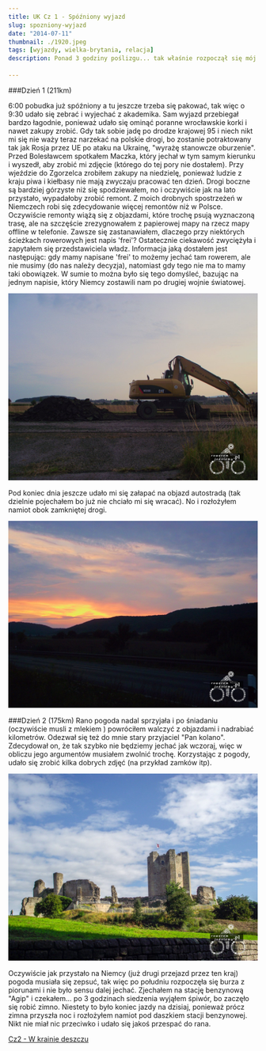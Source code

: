```yaml
---
title: UK Cz 1 - Spóźniony wyjazd
slug: spozniony-wyjazd
date: "2014-07-11"
thumbnail: ./1920.jpeg
tags: [wyjazdy, wielka-brytania, relacja]
description: Ponad 3 godziny poślizgu... tak właśnie rozpoczął się mój wyjazd do Wielkiej Brytanii. Pogoda sprzyjała i w bardzo krótkim czasie jechałem już po Niemczech.

---
```


###Dzień 1 (211km)

6:00 pobudka już spóźniony a tu jeszcze trzeba się pakować, tak więc o 9:30 udało się zebrać i wyjechać z akademika. Sam wyjazd przebiegał bardzo łagodnie, ponieważ udało się ominąć poranne wrocławskie korki i nawet zakupy zrobić. Gdy tak sobie jadę po drodze krajowej 95 i niech nikt mi się nie waży teraz narzekać na polskie drogi, bo zostanie potraktowany tak jak Rosja przez UE po ataku na Ukrainę, "wyrażę stanowcze oburzenie". Przed Bolesławcem spotkałem Maczka, który jechał w tym samym kierunku i wyszedł, aby zrobić mi zdjęcie (którego do tej pory nie dostałem). Przy wjeździe do Zgorzelca zrobiłem zakupy na niedzielę, ponieważ ludzie z kraju piwa i kiełbasy nie mają zwyczaju pracować ten dzień. Drogi boczne są bardziej górzyste niż się spodziewałem, no i oczywiście jak na lato przystało, wypadałoby zrobić remont. Z moich drobnych spostrzeżeń w Niemczech robi się zdecydowanie więcej remontów niż w Polsce. Oczywiście remonty wiążą się z objazdami, które trochę psują wyznaczoną trasę, ale na szczęście zrezygnowałem z papierowej mapy na rzecz mapy offline w telefonie. Zawsze się zastanawiałem, dlaczego przy niektórych ścieżkach rowerowych jest napis 'frei'? Ostatecznie ciekawość zwyciężyła i zapytałem się przedstawiciela władz. Informacja jaką dostałem jest następując: gdy mamy napisane 'frei' to możemy jechać tam rowerem, ale nie musimy (do nas należy decyzja), natomiast gdy tego nie ma to mamy taki obowiązek. W sumie to można było się tego domyśleć, bazując na jednym napisie, który Niemcy zostawili nam po drugiej wojnie światowej.

![image](./image000.jpg)

Pod koniec dnia jeszcze udało mi się załapać na objazd autostradą (tak dzielnie pojechałem bo już nie chciało mi się wracać). No i rozłożyłem namiot obok zamkniętej drogi.

![image](./Image001.jpg)

###Dzień 2 (175km)
Rano pogoda nadal sprzyjała i po śniadaniu (oczywiście musli z mlekiem ) powróciłem walczyć z objazdami i nadrabiać kilometrów. Odezwał się też do mnie stary przyjaciel "Pan kolano". Zdecydował on, że tak szybko nie będziemy jechać jak wczoraj, więc w obliczu jego argumentów musiałem zwolnić trochę. Korzystając z pogody, udało się zrobić kilka dobrych zdjęć (na przykład zamków itp).

![image](./Image017.jpg)

Oczywiście jak przystało na Niemcy (już drugi przejazd przez ten kraj) pogoda musiała się zepsuć, tak więc po południu rozpoczęła się burza z piorunami i nie było sensu dalej jechać. Zjechałem na stację benzynową "Agip" i czekałem... po 3 godzinach siedzenia wyjąłem śpiwór, bo zaczęło się robić zimno. Niestety to było koniec jazdy na dzisiaj, ponieważ prócz zimna przyszła noc i rozłożyłem namiot pod daszkiem stacji benzynowej. Nikt nie miał nic przeciwko i udało się jakoś przespać do rana.

[Cz2 - W krainie deszczu](/post/w-krainie-deszczu)